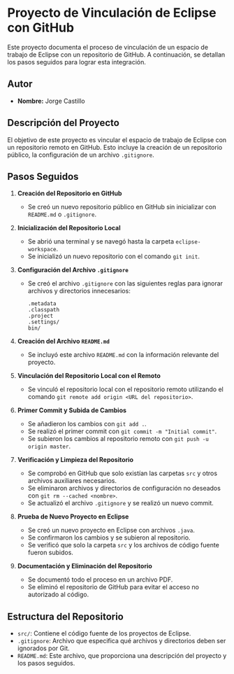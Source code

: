 # Proyecto de Vinculación de Eclipse con GitHub

Este proyecto documenta el proceso de vinculación de un espacio de trabajo de Eclipse con un repositorio de GitHub. A continuación, se detallan los pasos seguidos para lograr esta integración.

## Autor
- **Nombre:** Jorge Castillo

## Descripción del Proyecto
El objetivo de este proyecto es vincular el espacio de trabajo de Eclipse con un repositorio remoto en GitHub. Esto incluye la creación de un repositorio público, la configuración de un archivo `.gitignore`.

## Pasos Seguidos

1. **Creación del Repositorio en GitHub**
   - Se creó un nuevo repositorio público en GitHub sin inicializar con `README.md` o `.gitignore`.

2. **Inicialización del Repositorio Local**
   - Se abrió una terminal y se navegó hasta la carpeta `eclipse-workspace`.
   - Se inicializó un nuevo repositorio con el comando `git init`.

3. **Configuración del Archivo `.gitignore`**
   - Se creó el archivo `.gitignore` con las siguientes reglas para ignorar archivos y directorios innecesarios:
     ```
     .metadata
     .classpath
     .project
     .settings/
     bin/
     ```

4. **Creación del Archivo `README.md`**
   - Se incluyó este archivo `README.md` con la información relevante del proyecto.

5. **Vinculación del Repositorio Local con el Remoto**
   - Se vinculó el repositorio local con el repositorio remoto utilizando el comando `git remote add origin <URL del repositorio>`.

6. **Primer Commit y Subida de Cambios**
   - Se añadieron los cambios con `git add .`.
   - Se realizó el primer commit con `git commit -m "Initial commit"`.
   - Se subieron los cambios al repositorio remoto con `git push -u origin master`.

7. **Verificación y Limpieza del Repositorio**
   - Se comprobó en GitHub que solo existían las carpetas `src` y otros archivos auxiliares necesarios.
   - Se eliminaron archivos y directorios de configuración no deseados con `git rm --cached <nombre>`.
   - Se actualizó el archivo `.gitignore` y se realizó un nuevo commit.

8. **Prueba de Nuevo Proyecto en Eclipse**
   - Se creó un nuevo proyecto en Eclipse con archivos `.java`.
   - Se confirmaron los cambios y se subieron al repositorio.
   - Se verificó que solo la carpeta `src` y los archivos de código fuente fueron subidos.

9. **Documentación y Eliminación del Repositorio**
   - Se documentó todo el proceso en un archivo PDF.
   - Se eliminó el repositorio de GitHub para evitar el acceso no autorizado al código.

## Estructura del Repositorio
- `src/`: Contiene el código fuente de los proyectos de Eclipse.
- `.gitignore`: Archivo que especifica qué archivos y directorios deben ser ignorados por Git.
- `README.md`: Este archivo, que proporciona una descripción del proyecto y los pasos seguidos.
